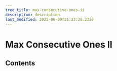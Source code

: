```yaml
---
tree_title: max-consecutive-ones-ii
description: description
last_modified: 2022-06-09T21:23:28.2328
---
```


# Max Consecutive Ones II

## Contents
